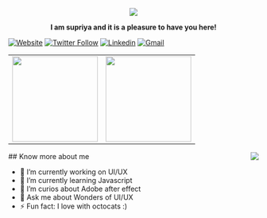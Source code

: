 <p align="center"> 
<img src="https://github.com/supriya1511/supriya1511/blob/master/Hello.gif">
</p>

<p align="center"><b> I am supriya and it is a pleasure to have you here!</b> <p>
  
  
[![Website](https://img.shields.io/website?label=SupriyaMadiwal&style=for-the-badge&url=https%3A%2F%2FSupriyaMadiwal)](https://supriya1511.github.io/SupriyaMadiwal/) 
[![Twitter Follow](https://img.shields.io/twitter/follow/SupriyaMadiwal?color=1DA1F2&logo=twitter&style=for-the-badge)](https://twitter.com/intent/follow?original_referer=https%3A%2F%2Fgithub.com%2Fcharlesezra&screen_name=SupriyaMadiwal)
[![Linkedin](https://img.shields.io/badge/-supriya--madiwal-blue?style=for-the-badge&logo=Linkedin&logoColor=white&link=https://www.linkedin.com/in/supriya-madiwal/)](https://www.linkedin.com/in/supriya-madiwal/)
[![Gmail](https://img.shields.io/badge/-supriyasmadiwal@gmail.com-d14836?style=for-the-badge&logo=Gmail&logoColor=white&link=mailto:supriyasmadiwal@gmail.com)](mailto:supriyasmadiwal@gmail.com)



 <table align='center'>
  <row>
    <td>
      <img height='172' src='https://github-readme-stats.vercel.app/api/top-langs/?username=supriya1511&theme=graywhite&layout=compact'>
    </td>
    <td>
      <img height='172' src='https://github-readme-stats.vercel.app/api?username=supriya1511&show_icons=true&theme=graywhite'>
    </td>
  </row>
</table>

<img align="right" src="https://github.com/supriya1511/supriya1511/blob/master/Hello.gif">
## Know more about me 

- 🔭 I’m currently working on UI/UX
- 🌱 I’m currently learning Javascript
- 🤔 I’m curios about Adobe after effect
- 💬 Ask me about Wonders of UI/UX
- ⚡ Fun fact: I love with octocats :)



  
  

 <!--- **supriya1511/supriya1511** is a ✨ _special_ ✨ repository because its `README.md` (this file) appears on your GitHub profile.


-->
